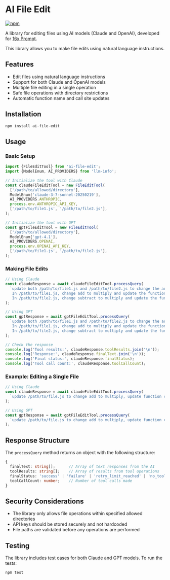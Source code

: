 # AI File Edit

[![npm](https://img.shields.io/npm/v/ai-file-edit)](https://www.npmjs.com/package/ai-file-edit)

A library for editing files using AI models (Claude and OpenAI), developed for [16x Prompt](https://prompt.16x.engineer/).

This library allows you to make file edits using natural language instructions.

## Features

- Edit files using natural language instructions
- Support for both Claude and OpenAI models
- Multiple file editing in a single operation
- Safe file operations with directory restrictions
- Automatic function name and call site updates

## Installation

```bash
npm install ai-file-edit
```

## Usage

### Basic Setup

```ts
import {FileEditTool} from 'ai-file-edit';
import {ModelEnum, AI_PROVIDERS} from 'llm-info';

// Initialize the tool with Claude
const claudeFileEditTool = new FileEditTool(
  ['/path/to/allowed/directory'],
  ModelEnum['claude-3-7-sonnet-20250219'],
  AI_PROVIDERS.ANTHROPIC,
  process.env.ANTHROPIC_API_KEY,
  ['/path/to/file1.js', '/path/to/file2.js'],
);

// Initialize the tool with GPT
const gptFileEditTool = new FileEditTool(
  ['/path/to/allowed/directory'],
  ModelEnum['gpt-4.1'],
  AI_PROVIDERS.OPENAI,
  process.env.OPENAI_API_KEY,
  ['/path/to/file1.js', '/path/to/file2.js'],
);
```

### Making File Edits

```ts
// Using Claude
const claudeResponse = await claudeFileEditTool.processQuery(
  `update both /path/to/file1.js and /path/to/file2.js to change the arithmetic operations to multiplication. 
   In /path/to/file1.js, change add to multiply and update the function calls.
   In /path/to/file2.js, change subtract to multiply and update the function calls.`,
);

// Using GPT
const gptResponse = await gptFileEditTool.processQuery(
  `update both /path/to/file1.js and /path/to/file2.js to change the arithmetic operations to multiplication. 
   In /path/to/file1.js, change add to multiply and update the function calls.
   In /path/to/file2.js, change subtract to multiply and update the function calls.`,
);

// Check the response
console.log('Tool results:', claudeResponse.toolResults.join('\n'));
console.log('Response:', claudeResponse.finalText.join('\n'));
console.log('Final status:', claudeResponse.finalStatus);
console.log('Tool call count:', claudeResponse.toolCallCount);
```

### Example: Editing a Single File

```ts
// Using Claude
const claudeResponse = await claudeFileEditTool.processQuery(
  `update /path/to/file.js to change add to multiply, update function calls as well`,
);

// Using GPT
const gptResponse = await gptFileEditTool.processQuery(
  `update /path/to/file.js to change add to multiply, update function calls as well`,
);
```

## Response Structure

The `processQuery` method returns an object with the following structure:

```ts
{
  finalText: string[];      // Array of text responses from the AI
  toolResults: string[];    // Array of results from tool operations
  finalStatus: 'success' | 'failure' | 'retry_limit_reached' | 'no_tool_calls';
  toolCallCount: number;    // Number of tool calls made
}
```

## Security Considerations

- The library only allows file operations within specified allowed directories
- API keys should be stored securely and not hardcoded
- File paths are validated before any operations are performed

## Testing

The library includes test cases for both Claude and GPT models. To run the tests:

```bash
npm test
```

